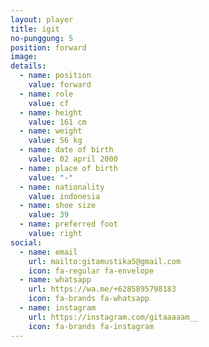 ```yaml
---
layout: player
title: igit
no-punggung: 5
position: forward
image:
details:
  - name: position
    value: forward
  - name: role
    value: cf
  - name: height
    value: 161 cm
  - name: weight
    value: 56 kg
  - name: date of birth
    value: 02 april 2000
  - name: place of birth
    value: "-"
  - name: nationality
    value: indonesia
  - name: shoe size
    value: 39
  - name: preferred foot
    value: right
social:
  - name: email
    url: mailto:gitamustika5@gmail.com
    icon: fa-regular fa-envelope
  - name: whatsapp
    url: https://wa.me/+6285895798183
    icon: fa-brands fa-whatsapp
  - name: instagram
    url: https://instagram.com/gitaaaaam__
    icon: fa-brands fa-instagram
---
```


